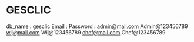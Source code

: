 # GESCLIC
db_name : gesclic
Email  :               Password :
admin@mail.com         Admin@123456789
wij@mail.com           Wij@123456789
chef@mail.com          Chef@123456789

